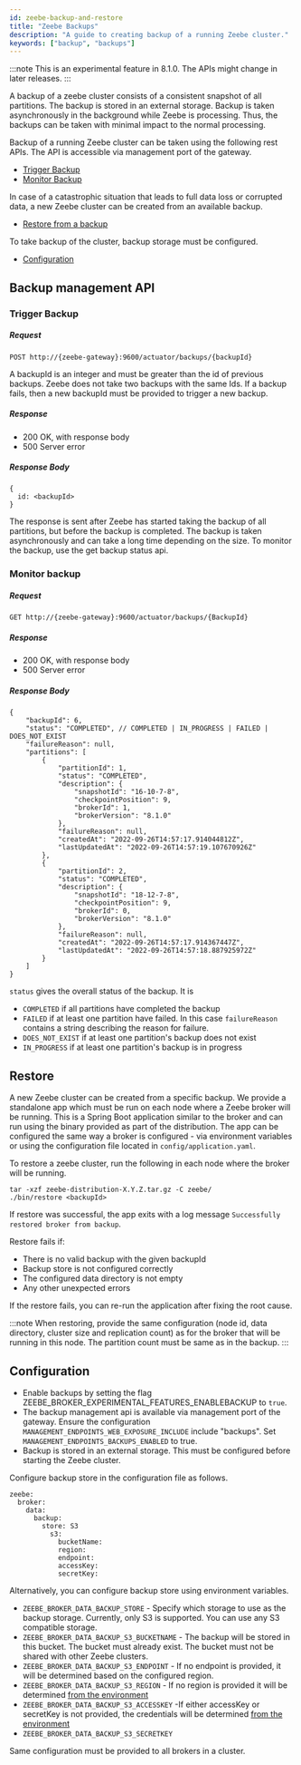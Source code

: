 ```yaml
---
id: zeebe-backup-and-restore
title: "Zeebe Backups"
description: "A guide to creating backup of a running Zeebe cluster."
keywords: ["backup", "backups"]
---
```


:::note
This is an experimental feature in 8.1.0. The APIs might change in later releases.
:::

A backup of a zeebe cluster consists of a consistent snapshot of all partitions. The backup is stored in an external storage. Backup is taken asynchronously in the background while Zeebe is processing. Thus, the backups can be taken with minimal impact to the normal processing.

Backup of a running Zeebe cluster can be taken using the following rest APIs. The API is accessible via management port of the gateway.

- [Trigger Backup](#trigger-backup)
- [Monitor Backup](#monitor-backup)

In case of a catastrophic situation that leads to full data loss or corrupted data, a new Zeebe cluster can be created from an available backup.

- [Restore from a backup](#restore)

To take backup of the cluster, backup storage must be configured.

- [Configuration](#configuration)

## Backup management API

### Trigger Backup

##### Request

```
POST http://{zeebe-gateway}:9600/actuator/backups/{backupId}
```

A backupId is an integer and must be greater than the id of previous backups. Zeebe does not take two backups with the same Ids. If a backup fails, then a new backupId must be provided to trigger a new backup.

##### Response

- 200 OK, with response body
- 500 Server error

##### Response Body

```
{
  id: <backupId>
}
```

The response is sent after Zeebe has started taking the backup of all partitions, but before the backup is completed. The backup is taken asynchronously and can take a long time depending on the size. To monitor the backup, use the get backup status api.

### Monitor backup

##### Request

```
GET http://{zeebe-gateway}:9600/actuator/backups/{BackupId}
```

##### Response

- 200 OK, with response body
- 500 Server error

##### Response Body

```
{
    "backupId": 6,
    "status": "COMPLETED", // COMPLETED | IN_PROGRESS | FAILED | DOES_NOT_EXIST
    "failureReason": null,
    "partitions": [
        {
            "partitionId": 1,
            "status": "COMPLETED",
            "description": {
                "snapshotId": "16-10-7-8",
                "checkpointPosition": 9,
                "brokerId": 1,
                "brokerVersion": "8.1.0"
            },
            "failureReason": null,
            "createdAt": "2022-09-26T14:57:17.914044812Z",
            "lastUpdatedAt": "2022-09-26T14:57:19.107670926Z"
        },
        {
            "partitionId": 2,
            "status": "COMPLETED",
            "description": {
                "snapshotId": "18-12-7-8",
                "checkpointPosition": 9,
                "brokerId": 0,
                "brokerVersion": "8.1.0"
            },
            "failureReason": null,
            "createdAt": "2022-09-26T14:57:17.914367447Z",
            "lastUpdatedAt": "2022-09-26T14:57:18.887925972Z"
        }
    ]
}

```

`status` gives the overall status of the backup. It is

- `COMPLETED` if all partitions have completed the backup
- `FAILED` if at least one partition have failed. In this case `failureReason` contains a string describing the reason for failure.
- `DOES_NOT_EXIST` if at least one partition's backup does not exist
- `IN_PROGRESS` if at least one partition's backup is in progress

## Restore

A new Zeebe cluster can be created from a specific backup. We provide a standalone app which must be run on each node where a Zeebe broker will be running. This is a Spring Boot application similar to the broker and can run using the binary provided as part of the distribution. The app can be configured the same way a broker is configured - via environment variables or using the configuration file located in `config/application.yaml`.

To restore a zeebe cluster, run the following in each node where the broker will be running.

```
tar -xzf zeebe-distribution-X.Y.Z.tar.gz -C zeebe/
./bin/restore <backupId>
```

If restore was successful, the app exits with a log message `Successfully restored broker from backup`.

Restore fails if:

- There is no valid backup with the given backupId
- Backup store is not configured correctly
- The configured data directory is not empty
- Any other unexpected errors

If the restore fails, you can re-run the application after fixing the root cause.

:::note
When restoring, provide the same configuration (node id, data directory, cluster size and replication count) as for the broker that will be running in this node. The partition count must be same as in the backup.
:::

## Configuration

- Enable backups by setting the flag ZEEBE_BROKER_EXPERIMENTAL_FEATURES_ENABLEBACKUP to `true`.
- The backup management api is available via management port of the gateway. Ensure the configuration `MANAGEMENT_ENDPOINTS_WEB_EXPOSURE_INCLUDE` include "backups". Set `MANAGEMENT_ENDPOINTS_BACKUPS_ENABLED` to true.
- Backup is stored in an external storage. This must be configured before starting the Zeebe cluster.

Configure backup store in the configuration file as follows.

```
zeebe:
  broker:
    data:
      backup:
        store: S3
          s3:
            bucketName:
            region:
            endpoint:
            accessKey:
            secretKey:
```

Alternatively, you can configure backup store using environment variables.

- `ZEEBE_BROKER_DATA_BACKUP_STORE` - Specify which storage to use as the backup storage. Currently, only S3 is supported. You can use any S3 compatible storage.
- `ZEEBE_BROKER_DATA_BACKUP_S3_BUCKETNAME` - The backup will be stored in this bucket. The bucket must already exist. The bucket must not be shared with other Zeebe clusters.
- `ZEEBE_BROKER_DATA_BACKUP_S3_ENDPOINT` - If no endpoint is provided, it will be determined based on the configured region.
- `ZEEBE_BROKER_DATA_BACKUP_S3_REGION` - If no region is provided it will be determined [from the environment](https://docs.aws.amazon.com/sdk-for-java/latest/developer-guide/region-selection.html#automatically-determine-the-aws-region-from-the-environment)
- `ZEEBE_BROKER_DATA_BACKUP_S3_ACCESSKEY` -If either accessKey or secretKey is not provided, the credentials will be determined [from the environment](https://docs.aws.amazon.com/sdk-for-java/latest/developer-guide/credentials.html#credentials-chain)
- `ZEEBE_BROKER_DATA_BACKUP_S3_SECRETKEY`

Same configuration must be provided to all brokers in a cluster.
